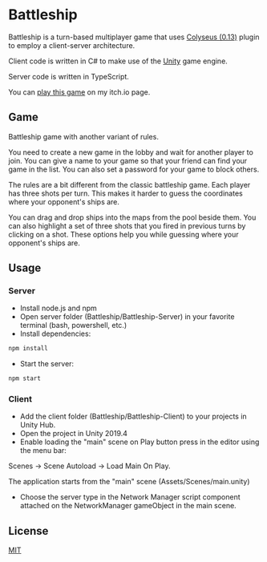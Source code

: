 # Battleship

Battleship is a turn-based multiplayer game that uses [Colyseus (0.13)](https://0-13-x.docs.colyseus.io/getting-started/unity3d-client/) plugin to employ a client-server architecture.

Client code is written in C# to make use of the [Unity](https://unity.com/) game engine.

Server code is written in TypeScript.

You can [play this game](https://muk.itch.io/battleship) on my itch.io page.

## Game

Battleship game with another variant of rules.

You need to create a new game in the lobby and wait for another player to join. You can give a name to your game so that your friend can find your game in the list. You can also set a password for your game to block others.

The rules are a bit different from the classic battleship game. Each player has three shots per turn. This makes it harder to guess the coordinates where your opponent's ships are.

You can drag and drop ships into the maps from the pool beside them.  You can also highlight a set of three shots that you fired in previous turns by clicking on a shot. These options help you while guessing where your opponent's ships are.

## Usage

### Server

- Install node.js and npm
- Open server folder (Battleship/Battleship-Server) in your favorite terminal (bash, powershell, etc.)
- Install dependencies:

```bash
npm install
```

- Start the server:

```bash
npm start
```

### Client

- Add the client folder (Battleship/Battleship-Client) to your projects in Unity Hub.
- Open the project in Unity 2019.4
- Enable loading the "main" scene on Play button press in the editor using the menu bar:

Scenes → Scene Autoload → Load Main On Play.

The application starts from the "main" scene (Assets/Scenes/main.unity)

- Choose the server type in the Network Manager script component attached on the NetworkManager gameObject in the main scene.

## License

[MIT](https://choosealicense.com/licenses/mit/)
